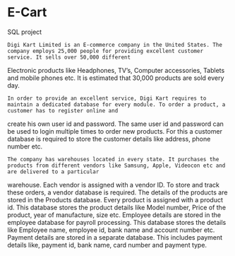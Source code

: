 # E-Cart
SQL project


    Digi Kart Limited is an E-commerce company in the United States. The company employs 25,000 people for providing excellent customer service. It sells over 50,000 different
Electronic products like Headphones, TV’s, Computer accessories, Tablets and mobile phones etc. It is estimated that 30,000 products are sold every day.

    In order to provide an excellent service, Digi Kart requires to maintain a dedicated database for every module. To order a product, a customer has to register online and
create his own user id and password. The same user id and password can be used to login multiple times to order new products. For this a customer database is required to store 
the customer details like address, phone number etc.

    The company has warehouses located in every state. It purchases the products from different vendors like Samsung, Apple, Videocon etc and are delivered to a particular 
warehouse. Each vendor is assigned with a vendor ID. To store and track these orders, a vendor database is required. The details of the products are stored in the Products 
database. Every product is assigned with a product id. This database stores the product details like Model number, Price of the product, year of manufacture, size etc. 
Employee details are stored in the employee database for payroll processing. This database stores the details like Employee name, employee id, bank name and account number 
etc. Payment details are stored in a separate database. This includes payment details like, payment id, bank name, card number and payment type.
